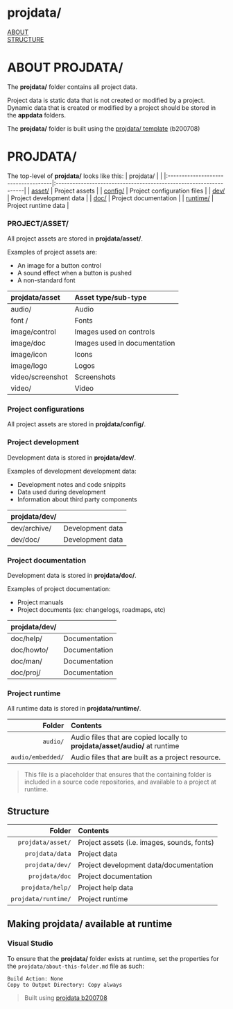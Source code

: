 ﻿# projdata/

[ABOUT](#about-projdata)<br>
[STRUCTURE](#projdata-structure)<br>

# ABOUT PROJDATA/
The **projdata/** folder contains all project data.

Project data is static data that is not created or modified by a project. Dynamic data that is created or modified by a project should be stored in the **appdata** folders.

The **projdata/** folder is built using the [projdata/ template](https://github.com/aprettycoolprogram/dotfiles-templates-and-gists-etc/tree/master/template/projdata)
(b200708)

# PROJDATA/
The top-level of **projdata/** looks like this:
| projdata/                           |                                                                   |
|:------------------------------------|:------------------------------------------------------------------|
| [asset/](#project-assets)           | Project assets                                                    |
| [config/](#project-configurations)  | Project configuration files                                       |
| [dev/](#project-development)        | Project development data                                          |
| [doc/](#project-documentation)      | Project documentation                                             |
| [runtime/](#project-runtime)        | Project runtime data                                              |

### PROJECT/ASSET/
All project assets are stored in **projdata/asset/**.

Examples of project assets are:
* An image for a button control
* A sound effect when a button is pushed
* A non-standard font

| projdata/asset                      | Asset type/sub-type                                               |
|:------------------------------------|:------------------------------------------------------------------|
| audio/                              | Audio                                                             |
| font /                              | Fonts                                                             |
| image/control                       | Images used on controls                                           |
| image/doc                           | Images used in documentation                                      |
| image/icon                          | Icons                                                             |
| image/logo                          | Logos                                                             |
| video/screenshot                    | Screenshots                                                       |
| video/                              | Video                                                             |

### Project configurations
All project assets are stored in **projdata/config/**.

### Project development
Development data is stored in **projdata/dev/**.

Examples of development development data:
* Development notes and code snippits
* Data used during development
* Information about third party components

| projdata/dev/                       |                                                                   |
|:------------------------------------|:------------------------------------------------------------------|
| dev/archive/                        | Development data |
| dev/doc/                            | Development data |

### Project documentation
Development data is stored in **projdata/doc/**.

Examples of project documentation:
* Project manuals
* Project documents (ex: changelogs, roadmaps, etc)

| projdata/dev/                       |                                                                   |
|:------------------------------------|:------------------------------------------------------------------|
| doc/help/                           | Documentation |
| doc/howto/                          | Documentation |
| doc/man/                            | Documentation |
| doc/proj/                           | Documentation |

### Project runtime
All runtime data is stored in **projdata/runtime/**.











| Folder            | Contents                                                                    |
|------------------:|:----------------------------------------------------------------------------|
| `audio/`          | Audio files that are copied locally to **projdata/asset/audio/** at runtime |
| `audio/embedded/` | Audio files that are built as a project resource.                           |



> This file is a placeholder that ensures that the containing folder is included in a source code repositories, and available to a project at runtime.



## Structure
| Folder              | Contents                                    |
|--------------------:|:--------------------------------------------|
| `projdata/asset/`   | Project assets (i.e. images, sounds, fonts) |
| `projdata/data`     | Project data                                |
| `projdata/dev/`     | Project development data/documentation      |
| `projdata/doc`      | Project documentation                       |
| `projdata/help/`    | Project help data                           |
| `projdata/runtime/` | Project runtime                             |

## Making projdata/ available at runtime
### Visual Studio
To ensure that the **projdata/** folder exists at runtime, set the properties for the `projdata/about-this-folder.md` file as such:
```
Build Action: None
Copy to Output Directory: Copy always
```

> Built using [projdata b200708](https://github.com/aprettycoolprogram/dotfiles-templates-and-gists-etc/tree/master/template/projdata)